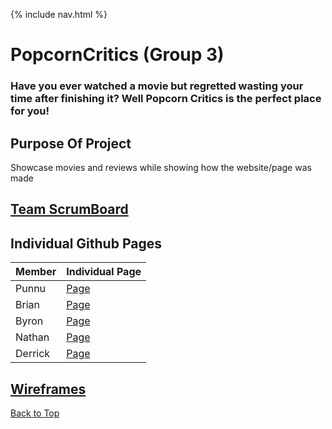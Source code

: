 {% include nav.html %}

# PopcornCritics (Group 3)

### Have you ever watched a movie but regretted wasting your time after finishing it? Well Popcorn Critics is the perfect place for you!

## Purpose Of Project

Showcase movies and reviews while showing how the website/page was made

## [Team ScrumBoard](https://github.com/PunarvasuS/PopcornCritics/projects/1)

## Individual Github Pages

| Member | Individual Page | 
|  ----- | -------- | 
| Punnu | [Page](https://github.com/PunarvasuS/DataStructures) |
| Brian | [Page](https://github.com/BrianZhang2016/Brian-Individual) |
| Byron |[Page](https://github.com/byronlu06/tempname2)|
| Nathan | [Page](https://github.com/ProRichyMan/NathanIndividual) |
| Derrick|  [Page](https://github.com/Pitsco/derrick_individual) |


## [Wireframes](https://github.com/PunarvasuS/PopcornCritics/wiki/Wireframes)

[Back to Top](#popcorncritics-group-3)
